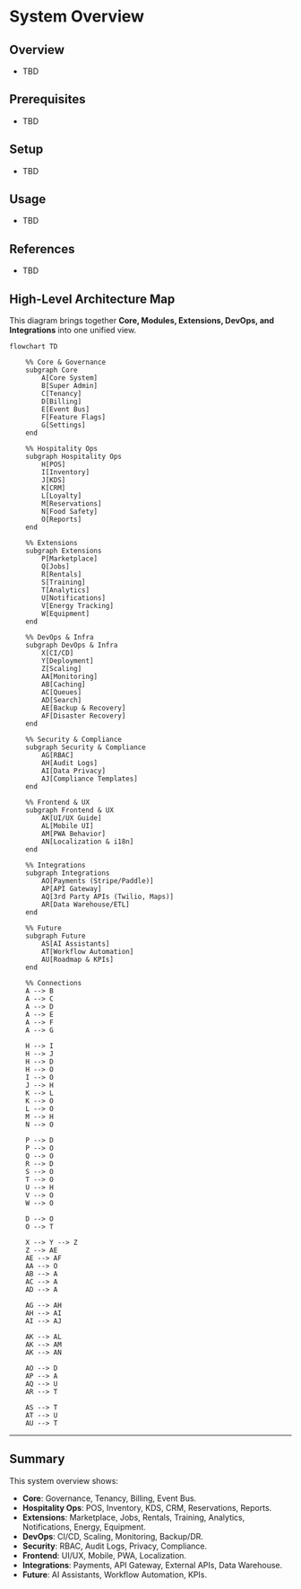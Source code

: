# System Overview

## Overview
- TBD

## Prerequisites
- TBD

## Setup
- TBD

## Usage
- TBD

## References
- TBD


## High-Level Architecture Map
This diagram brings together **Core, Modules, Extensions, DevOps, and Integrations** into one unified view.

```mermaid
flowchart TD

    %% Core & Governance
    subgraph Core
        A[Core System]
        B[Super Admin]
        C[Tenancy]
        D[Billing]
        E[Event Bus]
        F[Feature Flags]
        G[Settings]
    end

    %% Hospitality Ops
    subgraph Hospitality Ops
        H[POS]
        I[Inventory]
        J[KDS]
        K[CRM]
        L[Loyalty]
        M[Reservations]
        N[Food Safety]
        O[Reports]
    end

    %% Extensions
    subgraph Extensions
        P[Marketplace]
        Q[Jobs]
        R[Rentals]
        S[Training]
        T[Analytics]
        U[Notifications]
        V[Energy Tracking]
        W[Equipment]
    end

    %% DevOps & Infra
    subgraph DevOps & Infra
        X[CI/CD]
        Y[Deployment]
        Z[Scaling]
        AA[Monitoring]
        AB[Caching]
        AC[Queues]
        AD[Search]
        AE[Backup & Recovery]
        AF[Disaster Recovery]
    end

    %% Security & Compliance
    subgraph Security & Compliance
        AG[RBAC]
        AH[Audit Logs]
        AI[Data Privacy]
        AJ[Compliance Templates]
    end

    %% Frontend & UX
    subgraph Frontend & UX
        AK[UI/UX Guide]
        AL[Mobile UI]
        AM[PWA Behavior]
        AN[Localization & i18n]
    end

    %% Integrations
    subgraph Integrations
        AO[Payments (Stripe/Paddle)]
        AP[API Gateway]
        AQ[3rd Party APIs (Twilio, Maps)]
        AR[Data Warehouse/ETL]
    end

    %% Future
    subgraph Future
        AS[AI Assistants]
        AT[Workflow Automation]
        AU[Roadmap & KPIs]
    end

    %% Connections
    A --> B
    A --> C
    A --> D
    A --> E
    A --> F
    A --> G

    H --> I
    H --> J
    H --> D
    H --> O
    I --> O
    J --> H
    K --> L
    K --> O
    L --> O
    M --> H
    N --> O

    P --> D
    P --> O
    Q --> O
    R --> D
    S --> O
    T --> O
    U --> H
    V --> O
    W --> O

    D --> O
    O --> T

    X --> Y --> Z
    Z --> AE
    AE --> AF
    AA --> O
    AB --> A
    AC --> A
    AD --> A

    AG --> AH
    AH --> AI
    AI --> AJ

    AK --> AL
    AK --> AM
    AK --> AN

    AO --> D
    AP --> A
    AQ --> U
    AR --> T

    AS --> T
    AT --> U
    AU --> T
```

---

## Summary
This system overview shows:  
- **Core**: Governance, Tenancy, Billing, Event Bus.  
- **Hospitality Ops**: POS, Inventory, KDS, CRM, Reservations, Reports.  
- **Extensions**: Marketplace, Jobs, Rentals, Training, Analytics, Notifications, Energy, Equipment.  
- **DevOps**: CI/CD, Scaling, Monitoring, Backup/DR.  
- **Security**: RBAC, Audit Logs, Privacy, Compliance.  
- **Frontend**: UI/UX, Mobile, PWA, Localization.  
- **Integrations**: Payments, API Gateway, External APIs, Data Warehouse.  
- **Future**: AI Assistants, Workflow Automation, KPIs.  
